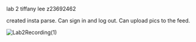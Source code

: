 lab 2  tiffany lee z23692462

created insta parse.  Can sign in and log out.  Can upload pics to the feed.

![Lab2Recording(1)](https://github.com/user-attachments/assets/49c905cc-9e56-4bf6-a532-75d3d6f61f2d)
